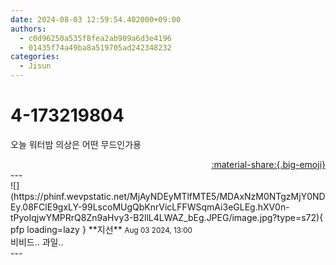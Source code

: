 ```yaml
---
date: 2024-08-03 12:59:54.402000+09:00
authors:
  - c0d96250a535f8fea2ab909a6d3e4196
  - 01435f74a49ba8a519705ad242348232
categories:
  - Jisun
---
```


# 4-173219804

<div class="post-container" markdown="1">
<div class="content-container md-sidebar__scrollwrap" markdown="1">

오늘 워터밤 의상은 어떤 무드인가용

</div>
</div>

<div style="text-align: right;" markdown="1">
<a href="https://weverse.io/fromis9/fanpost/4-173219804" style="text-align: right;">:material-share:{.big-emoji}</a>
</div>
---

<div class="comments-container md-sidebar__scrollwrap" markdown="1">
<div class="comment" markdown="1">
<div class='id-container' markdown="1">
![](https://phinf.wevpstatic.net/MjAyNDEyMTlfMTE5/MDAxNzM0NTgzMjY0NDEy.08FClE9gxLY-99LscoMUgQbKnrVicLFFWSqmAi3eGLEg.hXV0n-tPyoIqjwYMPRrQ8Zn9aHvy3-B2llL4LWAZ_bEg.JPEG/image.jpg?type=s72){ pfp loading=lazy }
**<span class="artist">지선</span>** <small>Aug 03 2024, 13:00</small><br>
</div>
<div class='comment-body' markdown="1">
비비드.. 과일..
</div>
</div>
</div>
---
